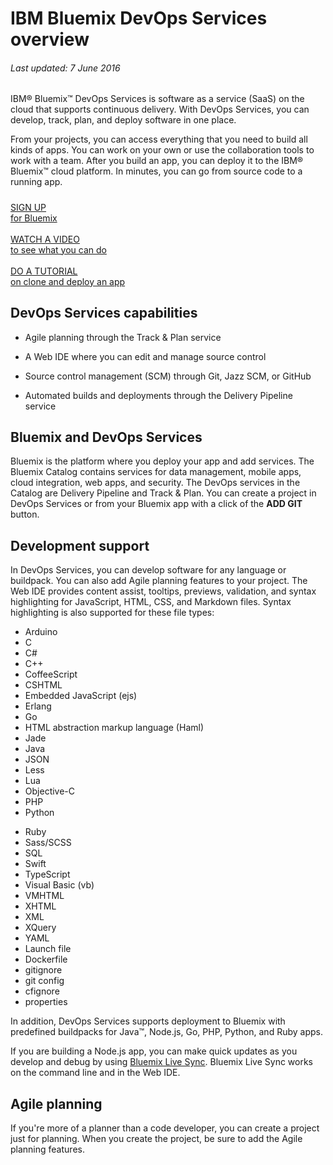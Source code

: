 # IBM Bluemix DevOps Services overview

###### Last updated: 7 June 2016

IBM&reg; Bluemix&trade; DevOps Services is software as a service (SaaS) on the cloud that supports continuous delivery. With DevOps Services, you can develop, track, plan, and deploy software in one place.

From your projects, you can access everything that you need to build all kinds of apps. You can work on your own or use the collaboration tools to work with a team. After you build an app, you can deploy it to the IBM&reg; Bluemix&trade; cloud platform. In minutes, you can go from source code to a running app.

<h5> </h5>
<div class="container-fluid small_bottom_space">
   <div class="row pbl button-links" id="overview-links">
		<a href="https://login.jazz.net/psso/proxy/jazzregister?redirect_uri=https%3A%2F%2Fhub.jazz.net%2F" target="_blank" alt-text="Sign up"><div class="hollowButton">SIGN UP<div class="extra-title">for Bluemix</div></div></a>&nbsp;
		<a href="https://www.youtube.com/watch?v=VJesera9jR0" target="_blank"><div class="hollowButton">WATCH A VIDEO<div class="extra-title">to see what you can do</div></div></a>&nbsp;
		<a href="/tutorials/devopsweb"><div class="hollowButton">DO A TUTORIAL<div class="extra-title">on clone and deploy an app</div></div></a>
   </div>
</div>

<a id="capabilities"></a>
<h2 style="padding-top:0px"> DevOps Services capabilities </h2>

* Agile planning through the Track & Plan service 
<!-- <image of quick planner>  -->

* A Web IDE where you can edit and manage source control 
<!-- <image of web ide>  -->

* Source control management (SCM) through Git, Jazz SCM, or GitHub 
<!--<image of git? Command line> -->

* Automated builds and deployments through the Delivery Pipeline service 
<!--<image of build and deploy page>  -->

<a id="and_bluemix"></a>
## Bluemix and DevOps Services

Bluemix is the platform where you deploy your app and add services. The Bluemix Catalog contains services for data management, mobile apps, cloud integration, web apps, and security. The DevOps services in the Catalog are Delivery Pipeline and Track & Plan. You can create a project in DevOps Services or from your Bluemix app with a click of the **ADD GIT** button.

<a id="dev_support"></a>
## Development support
In DevOps Services, you can develop software for any language or buildpack. You can also add Agile planning features to your project. The Web IDE provides content assist, tooltips, previews, validation, and syntax highlighting for JavaScript, HTML, CSS, and Markdown files. Syntax highlighting is also supported for these file types:

<div name="lang-list" class="jh-columns pbs">
<div class="jh-col-12-6 f_left prm"><ul><li> Arduino 
</li><li> C 
</li><li> C# 
</li><li> C++ 
</li><li> CoffeeScript 
</li><li> CSHTML 
</li><li> Embedded JavaScript (ejs) 
</li><li> Erlang 
</li><li> Go 
</li><li> HTML abstraction markup language (Haml) 
</li><li> Jade 
</li><li> Java 
</li><li> JSON 
</li><li> Less  
</li><li> Lua  
</li><li> Objective-C
</li><li> PHP 
</li><li> Python</li></ul>
</div><div class="jh-col-12-3 f_left prm">
<ul><li> Ruby 
</li><li> Sass/SCSS 
</li><li> SQL 
</li><li> Swift 
</li><li> TypeScript 
</li><li> Visual Basic (vb) 
</li><li> VMHTML
</li><li> XHTML 
</li><li> XML 
</li><li> XQuery 
</li><li> YAML 
</li><li> Launch file 	
</li><li> Dockerfile 
</li><li> gitignore 
</li><li> git config 
</li><li> cfignore
</li><li> properties </li>
</ul>
</div></div>
In addition, DevOps Services supports deployment to Bluemix with predefined buildpacks for Java&trade;, Node.js, Go, PHP, Python, and Ruby apps.
 
If you are building a Node.js app, you can make quick updates as you develop and debug by using 
[Bluemix Live Sync](https://www.ng.bluemix.net/docs/develop/bluemixlive.html). 
Bluemix Live Sync works on the command line and in the Web IDE. 

<a id="agile"></a>
## Agile planning
If you're more of a planner than a code developer, you can create a project just for planning. When you create the project, be sure to add the Agile planning features.





